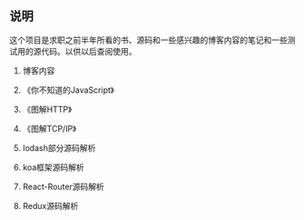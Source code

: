 ## 说明

这个项目是求职之前半年所看的书、源码和一些感兴趣的博客内容的笔记和一些测试用的源代码。以供以后查阅使用。

1. 博客内容

2. 《你不知道的JavaScript》

3. 《图解HTTP》

4. 《图解TCP/IP》

5. lodash部分源码解析

6. koa框架源码解析

7. React-Router源码解析

8. Redux源码解析
